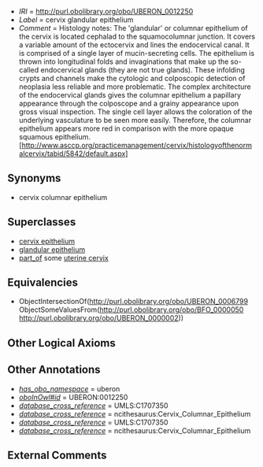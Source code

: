  * *IRI* = http://purl.obolibrary.org/obo/UBERON_0012250
 * *Label* = cervix glandular epithelium
 * *Comment* = Histology notes: The 'glandular' or columnar epithelium of the cervix is located cephalad to the squamocolumnar junction. It covers a variable amount of the ectocervix and lines the endocervical canal. It is comprised of a single layer of mucin-secreting cells. The epithelium is thrown into longitudinal folds and invaginations that make up the so-called endocervical glands (they are not true glands). These infolding crypts and channels make the cytologic and colposcopic detection of neoplasia less reliable and more problematic. The complex architecture of the endocervical glands gives the columnar epithelium a papillary appearance through the colposcope and a grainy appearance upon gross visual inspection. The single cell layer allows the coloration of the underlying vasculature to be seen more easily. Therefore, the columnar epithelium appears more red in comparison with the more opaque squamous epithelium.[http://www.asccp.org/practicemanagement/cervix/histologyofthenormalcervix/tabid/5842/default.aspx]

## Synonyms

 * cervix columnar epithelium

## Superclasses

 * [cervix epithelium](../../UBERON/01/UBERON_0004801.md)
 * [glandular epithelium](../../UBERON/99/UBERON_0006799.md)
 * [part_of](../../BFO/50/BFO_0000050.md) some [uterine cervix](../../UBERON/02/UBERON_0000002.md)

## Equivalencies

 * ObjectIntersectionOf(<http://purl.obolibrary.org/obo/UBERON_0006799> ObjectSomeValuesFrom(<http://purl.obolibrary.org/obo/BFO_0000050> <http://purl.obolibrary.org/obo/UBERON_0000002>))

## Other Logical Axioms


## Other Annotations

 * *[has_obo_namespace](../../ce/oboInOwl#hasOBONamespace.md)* = uberon
 * *[oboInOwl#id](../../id/oboInOwl#id.md)* = UBERON:0012250
 * *[database_cross_reference](../../ef/oboInOwl#hasDbXref.md)* = UMLS:C1707350
 * *[database_cross_reference](../../ef/oboInOwl#hasDbXref.md)* = ncithesaurus:Cervix_Columnar_Epithelium
 * *[database_cross_reference](../../ef/oboInOwl#hasDbXref.md)* = UMLS:C1707350
 * *[database_cross_reference](../../ef/oboInOwl#hasDbXref.md)* = ncithesaurus:Cervix_Columnar_Epithelium

## External Comments


